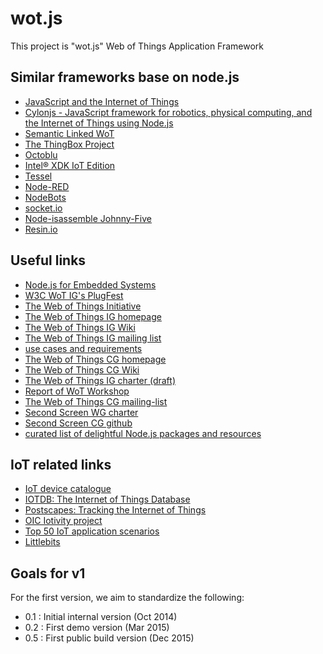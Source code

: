wot.js
======

This project is "wot.js" Web of Things Application Framework

## Similar frameworks base on node.js 
* [JavaScript and the Internet of Things](http://postscapes.com/javascript-and-the-internet-of-things)
* [Cylonjs - JavaScript framework for robotics, physical computing, and the Internet of Things using Node.js](http://cylonjs.com/)
* [Semantic Linked WoT](https://github.com/w3c/web-of-things-framework)
* [The ThingBox Project](http://thethingbox.io/) 
* [Octoblu](http://developer.octoblu.com/) 
* [Intel® XDK IoT Edition ](https://software.intel.com/en-us/node/531745)
* [Tessel](https://tessel.io/) 
* [Node-RED](http://nodered.org/)
* [NodeBots](http://nodebots.io/)
* [socket.io](http://socket.io/) 
* [Node-isassemble Johnny-Five](https://github.com/rwaldron/johnny-five) 
* [Resin.io](https://resin.io/) 

## Useful links
* [Node.js for Embedded Systems](http://embeddednodejs.com/chapters.html)
* [W3C WoT IG's PlugFest](https://github.com/w3c/wot/tree/master/plugfest)
* [The Web of Things Initiative](http://www.w3.org/WoT/)
* [The Web of Things IG homepage](http://www.w3.org/WoT/IG/)
* [The Web of Things IG Wiki](http://www.w3.org/WoT/IG/wiki/Main_Page) 
* [The Web of Things IG mailing list](https://lists.w3.org/Archives/Public/public-wot-ig/)
* [use cases and requirements](http://hollobit.github.io/wot-req/)
* [The Web of Things CG homepage](http://www.w3.org/community/wot/)
* [The Web of Things CG Wiki](http://www.w3.org/community/wot/wiki/Main_Page)
* [The Web of Things IG charter (draft)](http://www.w3.org/2014/09/wot-ig-charter.html)
* [Report of WoT Workshop](http://www.w3.org/2014/02/wot/report.html)
* [The Web of Things CG mailing-list](http://lists.w3.org/Archives/Public/public-web-of-things/)
* [Second Screen WG charter](http://www.w3.org/2014/secondscreen/charter.html) 
* [Second Screen CG github](https://github.com/webscreens/) 
* [curated list of delightful Node.js packages and resources](https://github.com/sindresorhus/awesome-nodejs)

## IoT related links
* [IoT device catalogue](http://iotlist.co/) 
* [IOTDB: The Internet of Things Database](https://iotdb.org/)
* [Postscapes: Tracking the Internet of Things](http://postscapes.com/)
* [OIC Iotivity project](https://www.iotivity.org/) 
* [Top 50 IoT application scenarios](http://www.libelium.com/top_50_iot_sensor_applications_ranking/)
* [Littlebits](http://littlebits.cc/kits/smart-home-kit)

## Goals for v1

For the first version, we aim to standardize the following: 

* 0.1 : Initial internal version (Oct 2014) 
* 0.2 : First demo version (Mar 2015) 
* 0.5 : First public build version (Dec 2015)
